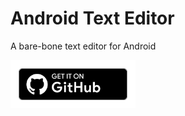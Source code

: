 # Android Text Editor
A bare-bone text editor for Android

<a href="https://github.com/Victor-Bo/android-text-editor/releases/latest"><img src=".readme/images/badges/github.svg" width="200px"></a>
